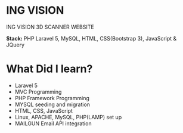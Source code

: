 # ING VISION
<p>ING VISION 3D SCANNER WEBSITE</p>
<p>
    <strong>Stack: </strong>
    <span>PHP Laravel 5, MySQL, HTML, CSS(Bootstrap 3), JavaScript & JQuery</span>
</p>
<h1>What Did I learn?</h1>  
<ul>
  <li>Laravel 5</li>
  <li>MVC Programming</li>
  <li>PHP Framework Programming</li>
  <li>MYSQL seeding and migration</li>
  <li>HTML, CSS, JavaScript</li>
  <li>Linux, APACHE, MySQL, PHP(LAMP) set up</li>
  <li>MAILGUN Email API integration</li>
</ul>
